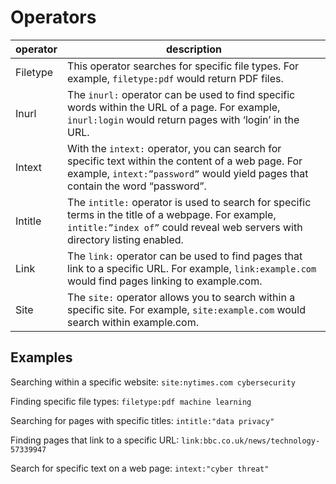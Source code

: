 
# Operators

| operator | description |
|----------|-------------|
| Filetype | This operator searches for specific file types. For example, `filetype:pdf` would return PDF files. |
| Inurl | The `inurl:` operator can be used to find specific words within the URL of a page. For example, `inurl:login` would return pages with ‘login’ in the URL. |
| Intext | With the `intext:` operator, you can search for specific text within the content of a web page. For example, `intext:”password”` would yield pages that contain the word “password”. |
| Intitle | The `intitle:` operator is used to search for specific terms in the title of a webpage. For example, `intitle:”index of”` could reveal web servers with directory listing enabled. |
| Link | The `link:` operator can be used to find pages that link to a specific URL. For example, `link:example.com` would find pages linking to example.com. |
| Site | The `site:` operator allows you to search within a specific site. For example, `site:example.com` would search within example.com. |

## Examples

Searching within a specific website: `site:nytimes.com cybersecurity`

Finding specific file types: `filetype:pdf machine learning`

Searching for pages with specific titles: `intitle:"data privacy"`

Finding pages that link to a specific URL: `link:bbc.co.uk/news/technology-57339947`

Search for specific text on a web page: `intext:"cyber threat"`
